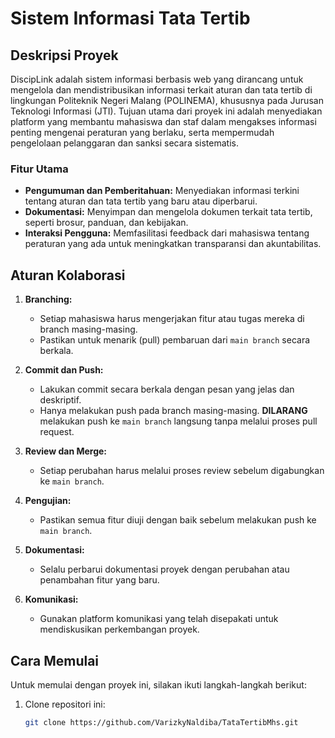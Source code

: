# Sistem Informasi Tata Tertib

## Deskripsi Proyek
DiscipLink adalah sistem informasi berbasis web yang dirancang untuk mengelola dan mendistribusikan informasi terkait aturan dan tata tertib di lingkungan Politeknik Negeri Malang (POLINEMA), khususnya pada Jurusan Teknologi Informasi (JTI). Tujuan utama dari proyek ini adalah menyediakan platform yang membantu mahasiswa dan staf dalam mengakses informasi penting mengenai peraturan yang berlaku, serta mempermudah pengelolaan pelanggaran dan sanksi secara sistematis.

### Fitur Utama
- **Pengumuman dan Pemberitahuan:** Menyediakan informasi terkini tentang aturan dan tata tertib yang baru atau diperbarui.
- **Dokumentasi:** Menyimpan dan mengelola dokumen terkait tata tertib, seperti brosur, panduan, dan kebijakan.
- **Interaksi Pengguna:** Memfasilitasi feedback dari mahasiswa tentang peraturan yang ada untuk meningkatkan transparansi dan akuntabilitas.

## Aturan Kolaborasi
1. **Branching:**
   - Setiap mahasiswa harus mengerjakan fitur atau tugas mereka di branch masing-masing.
   - Pastikan untuk menarik (pull) pembaruan dari `main branch` secara berkala.

2. **Commit dan Push:**
   - Lakukan commit secara berkala dengan pesan yang jelas dan deskriptif.
   - Hanya melakukan push pada branch masing-masing. **DILARANG** melakukan push ke `main branch` langsung tanpa melalui proses pull request.

3. **Review dan Merge:**
   - Setiap perubahan harus melalui proses review sebelum digabungkan ke `main branch`.

4. **Pengujian:**
   - Pastikan semua fitur diuji dengan baik sebelum melakukan push ke `main branch`.

5. **Dokumentasi:**
   - Selalu perbarui dokumentasi proyek dengan perubahan atau penambahan fitur yang baru.

6. **Komunikasi:**
   - Gunakan platform komunikasi yang telah disepakati untuk mendiskusikan perkembangan proyek.

## Cara Memulai
Untuk memulai dengan proyek ini, silakan ikuti langkah-langkah berikut:

1. Clone repositori ini:
   ```bash
   git clone https://github.com/VarizkyNaldiba/TataTertibMhs.git
